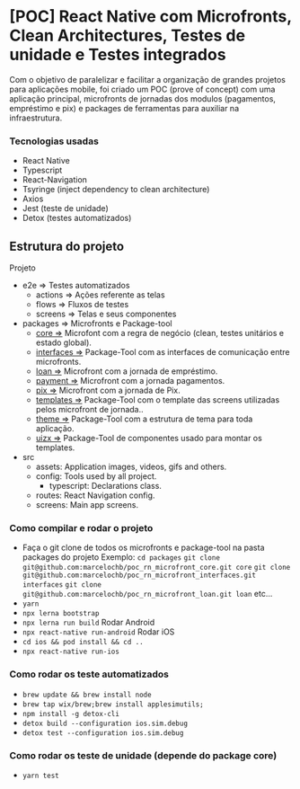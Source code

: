 # [POC] React Native com Microfronts, Clean Architectures, Testes de unidade e Testes integrados
  Com o objetivo de paralelizar e facilitar a organização de grandes projetos para aplicações mobile, foi criado um POC (prove of concept) com uma aplicação principal, microfronts de jornadas dos modulos (pagamentos, empréstimo e pix) e packages de ferramentas para auxiliar na infraestrutura.

### Tecnologias usadas

- React Native
- Typescript
- React-Navigation
- Tsyringe (inject dependency to clean architecture)
- Axios
- Jest (teste de unidade)
- Detox (testes automatizados)

## Estrutura do projeto


Projeto
- e2e => Testes automatizados
  - actions => Ações referente as telas
  - flows => Fluxos de testes
  - screens => Telas e seus componentes
- packages => Microfronts e Package-tool
  - [core =>](https://github.com/marcelochb/poc-rn-microfront-core) Microfont com a regra de negócio (clean, testes unitários e estado global).
  - [interfaces =>](https://github.com/marcelochb/poc-rn-microfront-interfaces) Package-Tool com as interfaces de comunicação entre microfronts.
  - [loan =>](https://github.com/marcelochb/poc-rn-microfront-loan) Microfront com a jornada de empréstimo.
  - [payment =>](https://github.com/marcelochb/poc-rn-microfront-payment) Microfront com a jornada pagamentos.
  - [pix =>](https://github.com/marcelochb/poc-rn-microfront-pix) Microfront com a jornada de Pix.
  - [templates =>](https://github.com/marcelochb/poc-rn-microfront-templates) Package-Tool com o template das screens utilizadas pelos microfront de jornada..
  - [theme =>](https://github.com/marcelochb/poc-rn-microfront-theme) Package-Tool com a estrutura de tema para toda aplicação.
  - [uizx =>](https://github.com/marcelochb/poc-rn-microfront-uizx) Package-Tool de componentes usado para montar os templates.
- src
  - assets: Application images, videos, gifs and others.
  - config: Tools used by all project.
    - typescript: Declarations class.
  - routes: React Navigation config.
  - screens: Main app screens.

### Como compilar e rodar o projeto
- Faça o git clone de todos os microfronts e package-tool na pasta packages do projeto
  Exemplo:
    `cd packages`
    `git clone git@github.com:marcelochb/poc_rn_microfront_core.git core`
    `git clone git@github.com:marcelochb/poc_rn_microfront_interfaces.git interfaces`
    `git clone git@github.com:marcelochb/poc_rn_microfront_loan.git loan`
    etc...
- `yarn`
- `npx lerna bootstrap`
- `npx lerna run build`
Rodar Android
- `npx react-native run-android`
Rodar iOS
- `cd ios && pod install && cd ..`
- `npx react-native run-ios`

### Como rodar os teste automatizados
- `brew update && brew install node`
- `brew tap wix/brew;brew install applesimutils;`
- `npm install -g detox-cli`
- `detox build --configuration ios.sim.debug`
- `detox test --configuration ios.sim.debug`

### Como rodar os teste de unidade (depende do package core)
- `yarn test`
